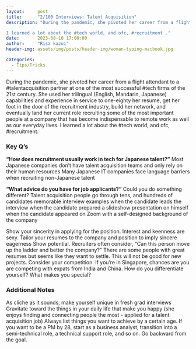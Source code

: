 ```yaml
---
layout:     post
title:      "2/100 Interviews: Talent Acquisition"
description: "During the pandemic, she pivoted her career from a flight attendant to a #talentacquisition partner at one of the most successful #tech firms of the 21st century. She used her trilingual (English, Mandarin, Japanese) capabilities and experience in service to one-eighty her resume, get her foot in the door of the recruitment industry, build her network, and eventually land her current role recruiting some of the most important people at a company that has become indispensable to remote work as well as our everyday lives.

I learned a lot about the #tech world, and ofc, #recruitment ."
date:       2023-08-10 17:00:00
author:     "Risa kazui"
header-img: assets/img/posts/header-img/woman-typing-macbook.jpg

categories:
  - Tips/Tricks
---
```


During the pandemic, she pivoted her career from a flight attendant to a #talentacquisition partner at one of the most successful #tech firms of the 21st century. She used her trilingual (English, Mandarin, Japanese) capabilities and experience in service to one-eighty her resume, get her foot in the door of the recruitment industry, build her network, and eventually land her current role recruiting some of the most important people at a company that has become indispensable to remote work as well as our everyday lives.
I learned a lot about the #tech world, and ofc, #recruitment.

### Key Q’s
**“How does recruitment usually work in tech for Japanese talent?”**
Most Japanese companies don’t have talent acquisition teams and only rely on their human resources
Many Japanese IT companies face language barriers when recruiting non-Japanese talent

**“What advice do you have for job applicants?”**
Could you do something different? Talent acquisition people go through tens, and hundreds of candidates 
memorable interview examples
when the candidate leads the interview
when the candidate prepared a slideshow presentation on himself
when the candidate appeared on Zoom with a self-designed background of the company

Show your sincerity in applying for the position. Interest and keenness are sexy. 
Tailor your resumes to the company and position to imply sincere eagerness
Show potential. Recruiters often consider, “Can this person move up the ladder and better the company?” There are some people with great resumes but seems like they want to settle. This will not be good for new projects. 
Consider your competition. If you’re in Singapore, chances are you are competing with expats from India and China. How do you differentiate yourself? What makes you special?

### Additional Notes
As cliche as it sounds, make yourself unique in fresh grad interviews 
Gravitate toward the things in your daily life that make you happy (she enjoys finding and connecting people the most - applied for a talent acquisition job)
Always list things you want to achieve by a certain age. If you want to be a PM by 28, start as a business analyst, transition into a semi-technical role, a technical support role, and so on. Go backward from the goal. 

